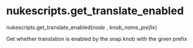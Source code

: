 # nukescripts.get_translate_enabled
nukescripts.get_translate_enabled(_node_ , _knob_name_prefix_)

Get whether translation is enabled by the snap knob with the given prefix